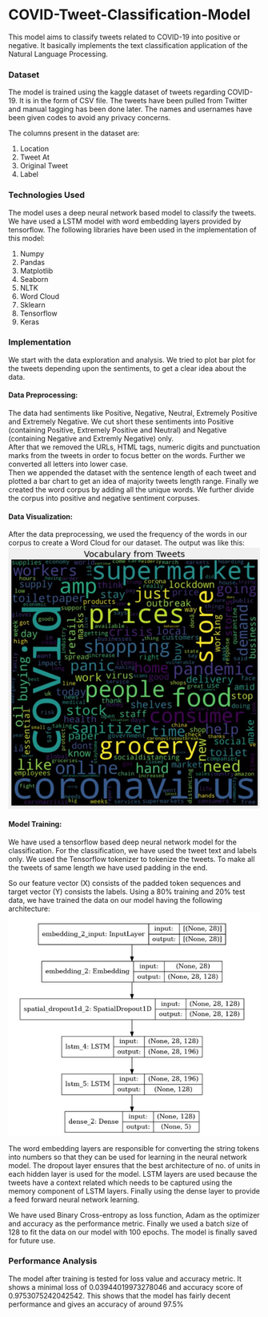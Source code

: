 # COVID-Tweet-Classification-Model
This model aims to classify tweets related to COVID-19 into positive or negative. 
It basically implements the text classification application of the Natural Language Processing.

### Dataset
The model is trained using the kaggle dataset of tweets regarding COVID-19.
It is in the form of CSV file. The tweets have been pulled from Twitter and manual tagging has been done later. 
The names and usernames have been given codes to avoid any privacy concerns.

The columns present in the dataset are:
1. Location
2. Tweet At
3. Original Tweet
4. Label

### Technologies Used
The model uses a deep neural network based model to classify the tweets. We have used a LSTM model with word embedding layers provided by tensorflow. 
The following libraries have been used in the implementation of this model:
1. Numpy
2. Pandas
3. Matplotlib
4. Seaborn
5. NLTK
6. Word Cloud
7. Sklearn
8. Tensorflow
9. Keras

### Implementation
We start with the data exploration and analysis. We tried to plot bar plot for the tweets depending upon the sentiments, to get a clear idea about the data. 
#### Data Preprocessing: 
The data had sentiments like Positive, Negative, Neutral, Extremely Positive and Extremely Negative. 
We cut short these sentiments into Positive (containing Positive, Extremely Positive and Neutral) and Negative (containing Negative and Extremly Negative) only. <br/>
After that we removed the URLs, HTML tags, numeric digits and punctuation marks from the tweets in order to focus better on the words. 
Further we converted all letters into lower case. <br/>
Then we appended the dataset with the sentence length of each tweet and plotted a bar chart to get an idea of majority tweets length range. 
Finally we created the word corpus by adding all the unique words. We further divide the corpus into positive and negative sentiment corpuses.

#### Data Visualization: 
After the data preprocessing, we used the frequency of the words in our corpus to create a Word Cloud for our dataset. The output was like this:
![Picture](WordCloud.jpg)

#### Model Training: 
We have used a tensorflow based deep neural network model for the classification. For the classification, we have used the tweet text and labels only. 
We used the Tensorflow tokenizer to tokenize the tweets. To make all the tweets of same length we have used padding in the end. <br/>

So our feature vector (X) consists of the padded token sequences and target vector (Y) consists the labels. 
Using a 80% training and 20% test data, we have trained the data on our model having the following architecture:
![Picture](Architecture.jpg)

The word embedding layers are responsible for converting the string tokens into numbers so that they can be used for learning in the neural network model. 
The dropout layer ensures that the best architecture of no. of units in each hidden layer is used for the model. 
LSTM layers are used because the tweets have a context related which needs to be captured using the memory component of LSTM layers. 
Finally using the dense layer to provide a feed forward neural network learning. <br/>

We have used Binary Cross-entropy as loss function, Adam as the optimizer and accuracy as the performance metric. 
Finally we used a batch size of 128 to fit the data on our model with 100 epochs. The model is finally saved for future use.

### Performance Analysis
The model after training is tested for loss value and accuracy metric. It shows a minimal loss of 0.03944019973278046 and accuracy score of 0.9753075242042542. 
This shows that the model has fairly decent performance and gives an accuracy of around 97.5%
